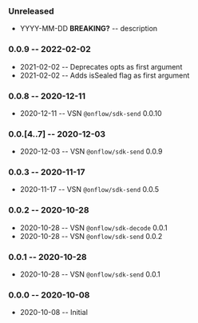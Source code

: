 ### Unreleased

- YYYY-MM-DD **BREAKING?** -- description

### 0.0.9 -- 2022-02-02

- 2021-02-02 -- Deprecates opts as first argument
- 2021-02-02 -- Adds isSealed flag as first argument

### 0.0.8 -- 2020-12-11

- 2020-12-11 -- VSN `@onflow/sdk-send` 0.0.10

### 0.0.[4..7] -- 2020-12-03

- 2020-12-03 -- VSN `@onflow/sdk-send` 0.0.9

### 0.0.3 -- 2020-11-17

- 2020-11-17 -- VSN `@onflow/sdk-send` 0.0.5

### 0.0.2 -- 2020-10-28

- 2020-10-28 -- VSN `@onflow/sdk-decode` 0.0.1
- 2020-10-28 -- VSN `@onflow/sdk-send` 0.0.2

### 0.0.1 -- 2020-10-28

- 2020-10-28 -- VSN `@onflow/sdk-send` 0.0.1

### 0.0.0 -- 2020-10-08

- 2020-10-08 -- Initial
